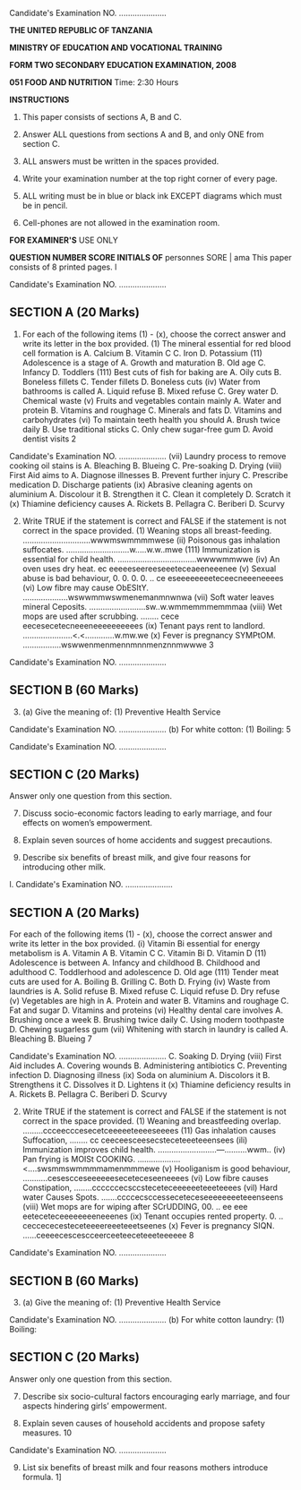 Candidate's Examination NO. .....................

**THE UNITED REPUBLIC OF TANZANIA**

**MINISTRY OF EDUCATION AND VOCATIONAL TRAINING**

**FORM TWO SECONDARY EDUCATION EXAMINATION, 2008**

**051 FOOD AND NUTRITION**
Time: 2:30 Hours

**INSTRUCTIONS**

1. This paper consists of sections A, B and C.

2. Answer ALL questions from sections A and B,
and only ONE from section C.

3. ALL answers must be written in the spaces provided.

4. Write your examination number at the top right corner of every page.

5. ALL writing must be in blue or black ink EXCEPT
diagrams which must be in pencil.

6. Cell-phones are not allowed in the examination room.

**FOR EXAMINER'S**
USE ONLY

**QUESTION NUMBER SCORE INITIALS OF**
personnes SORE | ama
This paper consists of 8 printed pages.
l

Candidate's Examination NO. .....................

## SECTION A (20 Marks)

1. For each of the following items (1) - (x), choose the correct answer and write its letter in the box provided.
(1) The mineral essential for red blood cell formation is
A. Calcium
B. Vitamin C
C. Iron
D. Potassium
(11) Adolescence is a stage of
A. Growth and maturation
B. Old age
C. Infancy
D. Toddlers
(111) Best cuts of fish for baking are
A. Oily cuts
B. Boneless fillets
C. Tender fillets
D. Boneless cuts
(iv) Water from bathrooms is called
A. Liquid refuse
B. Mixed refuse
C. Grey water
D. Chemical waste
(v) Fruits and vegetables contain mainly
A. Water and protein
B. Vitamins and roughage
C. Minerals and fats
D. Vitamins and carbohydrates
(vi) To maintain teeth health you should
A. Brush twice daily
B. Use traditional sticks
C. Only chew sugar-free gum
D. Avoid dentist visits
2

Candidate's Examination NO. .....................
(vii) Laundry process to remove cooking oil stains is
A. Bleaching
B. Blueing
C. Pre-soaking
D. Drying
(viii) First Aid aims to
A. Diagnose illnesses
B. Prevent further injury
C. Prescribe medication
D. Discharge patients
(ix) Abrasive cleaning agents on aluminium
A. Discolour it
B. Strengthen it
C. Clean it completely
D. Scratch it
(x) Thiamine deficiency causes
A. Rickets
B. Pellagra
C. Beriberi
D. Scurvy

2. Write TRUE if the statement is correct and FALSE if the statement is not correct in the space provided.
(1) Weaning stops all breast-feeding. ..............................wwwmswmmmmwese
(ii) Poisonous gas inhalation suffocates. ............................w.....w.w..mwe
(111) Immunization is essential for child health. ...................................wwwwmmwwe
(iv) An oven uses dry heat. ec eeeeeseereeseeeteceaeeneeenee
(v) Sexual abuse is bad behaviour, 0. 0. 0. 0. .. ce eseeeeeeeeteceecneeeneeees
(vi) Low fibre may cause ObESItY. ....................wswwmmwswmenemanmnwnwa
(vii) Soft water leaves mineral Ceposits. .........................sw..w.wmmemmmemmmaa
(viii) Wet mops are used after scrubbing. ........ cece eecesecetecneeeneeeeeeeeees
(ix) Tenant pays rent to landlord. ......................<.<.............w.mw.we
(x) Fever is pregnancy SYMPtOM. .................wswwenmenmennmnnmenznnmwwwe
3

Candidate's Examination NO. .....................

## SECTION B (60 Marks)

3. (a) Give the meaning of:
(1) Preventive Health Service

Candidate's Examination NO. .....................
(b) For white cotton:
(1) Boiling:
5

Candidate's Examination NO. .....................

## SECTION C (20 Marks)
Answer only one question from this section.

7. Discuss socio-economic factors leading to early marriage, and four effects on women’s empowerment.

8. Explain seven sources of home accidents and suggest precautions.

9. Describe six benefits of breast milk, and give four reasons for introducing other milk.

l.
Candidate's Examination NO. .....................

## SECTION A (20 Marks)
For each of the following items (1) - (x), choose the correct answer and write its letter in the box provided.
(i) Vitamin Bi essential for energy metabolism is
A. Vitamin A
B. Vitamin C
C. Vitamin Bi
D. Vitamin D
(11) Adolescence is between
A. Infancy and childhood
B. Childhood and adulthood
C. Toddlerhood and adolescence
D. Old age
(111) Tender meat cuts are used for
A. Boiling
B. Grilling
C. Both
D. Frying
(iv) Waste from laundries is
A. Solid refuse
B. Mixed refuse
C. Liquid refuse
D. Dry refuse
(v) Vegetables are high in
A. Protein and water
B. Vitamins and roughage
C. Fat and sugar
D. Vitamins and proteins
(vi) Healthy dental care involves
A. Brushing once a week
B. Brushing twice daily
C. Using modern toothpaste
D. Chewing sugarless gum
(vii) Whitening with starch in laundry is called
A. Bleaching
B. Blueing
7

Candidate's Examination NO. .....................
C. Soaking
D. Drying
(viii) First Aid includes
A. Covering wounds
B. Administering antibiotics
C. Preventing infection
D. Diagnosing illness
(ix) Soda on aluminium
A. Discolors it
B. Strengthens it
C. Dissolves it
D. Lightens it
(x) Thiamine deficiency results in
A. Rickets
B. Pellagra
C. Beriberi
D. Scurvy

2. Write TRUE if the statement is correct and FALSE if the statement is not correct in the space provided.
(1) Weaning and breastfeeding overlap. .........ccceecccesecetceeeeeteeeeseeees
(11) Gas inhalation causes Suffocation, ........ cc ceeceesceesecsteceteeeteeensees
(ili) Immunization improves child health. ..........................—..........wwm..
(iv) Pan frying is MOISt COOKING. ...................<....swsmmswmmmmamenmmmewe
(v) Hooliganism is good behaviour, ...........cesescceseeeeeeseceteceseeneeees
(vi) Low fibre causes Constipation, ........ccccccecsccsteceteceeeeeeteeeteeees
(vil) Hard water Causes Spots. .......ccccecsccesseceteceseeeeeeeeteeenseens
(viii) Wet mops are for wiping after SCrUDDING, 00. .. ee eee eeteceteceeeeeeeeneeenes
(ix) Tenant occupies rented property. 0. .. ceccececesteceteeeereeeteeetseenes
(x) Fever is pregnancy SIQN. ......ceeeecescescceerceeteeceteeeteeeeee
8

Candidate's Examination NO. .....................

## SECTION B (60 Marks)

3. (a) Give the meaning of:
(1) Preventive Health Service

Candidate's Examination NO. .....................
(b) For white cotton laundry:
(1) Boiling:

## SECTION C (20 Marks)
Answer only one question from this section.

7. Describe six socio-cultural factors encouraging early marriage, and four aspects hindering girls’
empowerment.

8. Explain seven causes of household accidents and propose safety measures.
10

Candidate's Examination NO. .....................

9. List six benefits of breast milk and four reasons mothers introduce formula.
1]